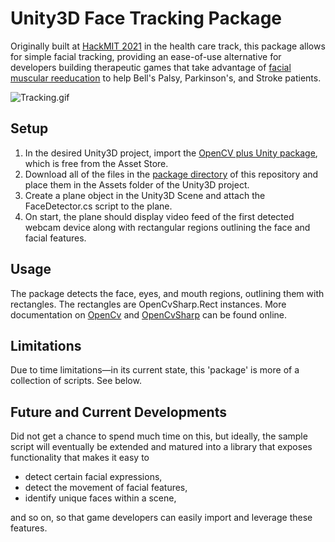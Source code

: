 # Unity3D Face Tracking Package
Originally built at [HackMIT 2021](https://hackmit.org/) in the health care track, this package allows for simple facial tracking, providing an ease-of-use alternative for developers building therapeutic games that take advantage of [facial muscular reeducation](https://pubmed.ncbi.nlm.nih.gov/18470837/) to help Bell's Palsy, Parkinson's, and Stroke patients.

![Tracking.gif](README/Tracking.gif)

## Setup
1. In the desired Unity3D project, import the [OpenCV plus Unity package](https://assetstore.unity.com/packages/tools/integration/opencv-plus-unity-85928), which is free from the Asset Store.
2. Download all of the files in the [package directory](https://github.com/genkikadomatsu/unity3d-face-tracking/tree/main/package) of this repository and place them in the Assets folder of the Unity3D project.
3. Create a plane object in the Unity3D Scene and attach the FaceDetector.cs script to the plane.
4. On start, the plane should display video feed of the first detected webcam device along with rectangular regions outlining the face and facial features.

## Usage
The package detects the face, eyes, and mouth regions, outlining them with rectangles. The rectangles are OpenCvSharp.Rect instances. More documentation on [OpenCv](https://opencv.org/) and [OpenCvSharp](https://shimat.github.io/opencvsharp_docs/html/d69c29a1-7fb1-4f78-82e9-79be971c3d03.htm) can be found online.

## Limitations
Due to time limitations—in its current state, this 'package' is more of a collection of scripts. See below.

## Future and Current Developments
Did not get a chance to spend much time on this, but ideally, the sample script will eventually be extended and matured into a library that exposes functionality that makes it easy to
- detect certain facial expressions,
- detect the movement of facial features,
- identify unique faces within a scene,
  
and so on, so that game developers can easily import and leverage these features.
